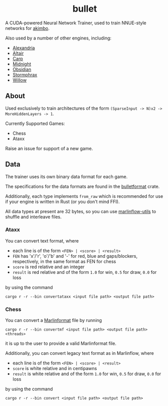 <div align="center">

# bullet

</div>

A CUDA-powered Neural Network Trainer, used to train NNUE-style networks for [akimbo](https://github.com/jw1912/akimbo).

Also used by a number of other engines, including:
- [Alexandria](https://github.com/PGG106/Alexandria)
- [Altair](https://github.com/Alex2262/AltairChessEngine)
- [Carp](https://github.com/dede1751/carp)
- [Midnight](https://github.com/archishou/MidnightChessEngine)
- [Obsidian](https://github.com/gab8192/Obsidian)
- [Stormphrax](https://github.com/Ciekce/Stormphrax)
- [Willow](https://github.com/Adam-Kulju/Willow)

## About

Used exclusively to train architectures of the form `(SparseInput -> N)x2 -> MoreHiddenLayers -> 1`.

Currently Supported Games:
- Chess
- Ataxx

Raise an issue for support of a new game.

## Data

The trainer uses its own binary data format for each game.

The specifications for the data formats are found in the [bulletformat](https://github.com/jw1912/bulletformat) crate.

Additionally, each type implements `from_raw` which is recommended for use if your engine is written in Rust (or you don't
mind FFI).

All data types at present are 32 bytes, so you can use [marlinflow-utils](https://github.com/jnlt3/marlinflow) to shuffle
and interleave files.

### Ataxx

You can convert text format, where
- each line is of the form `<FEN> | <score> | <result>`
- `FEN` has 'x'/'r', 'o'/'b' and '-' for red, blue and gaps/blockers, respectively, in the same format as FEN for chess
- `score` is red relative and an integer
- `result` is red relative and of the form `1.0` for win, `0.5` for draw, `0.0` for loss

by using the command
```
cargo r -r --bin convertataxx <input file path> <output file path>
```

### Chess

You can convert a [Marlinformat](https://github.com/jnlt3/marlinflow) file by running
```
cargo r -r --bin convertmf <input file path> <output file path> <threads>
```
it is up to the user to provide a valid Marlinformat file.

Additionally, you can convert legacy text format as in Marlinflow, where
- each line is of the form `<FEN> | <score> | <result>`
- `score` is white relative and in centipawns
- `result` is white relative and of the form `1.0` for win, `0.5` for draw, `0.0` for loss

by using the command
```
cargo r -r --bin convert <input file path> <output file path>
```
